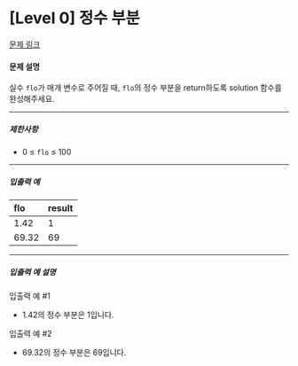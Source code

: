 # [Level 0] 정수 부분

[문제 링크](https://school.programmers.co.kr/learn/courses/30/lessons/181850)

#### 문제 설명

실수 ```flo```가 매개 변수로 주어질 때, ```flo```의 정수 부분을 return하도록 solution 함수를 완성해주세요.

---

##### 제한사항

- 0 ≤ ```flo``` ≤ 100

---

##### 입출력 예

|flo|result|
|:---|:---|
|1.42|1|
|69.32|69|

---

##### 입출력 예 설명

입출력 예 #1

- 1.42의 정수 부분은 1입니다.

입출력 예 #2

- 69.32의 정수 부분은 69입니다.
